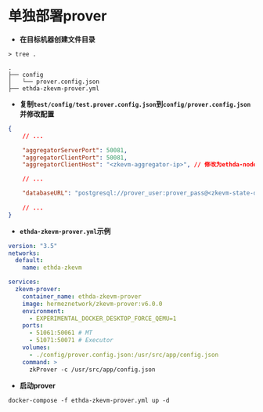 # 单独部署prover

- **在目标机器创建文件目录**

```
> tree .

.
├── config
│   └── prover.config.json
├── ethda-zkevm-prover.yml
```

- **复制`test/config/test.prover.config.json`到`config/prover.config.json`并修改配置**

```json
{
    // ...

    "aggregatorServerPort": 50081,
    "aggregatorClientPort": 50081,
    "aggregatorClientHost": "<zkevm-aggregator-ip>", // 修改为ethda-node.zkevm-aggregator对应的IP

    // ...

    "databaseURL": "postgresql://prover_user:prover_pass@<zkevm-state-db-ip>:5432/prover_db", // 修改为ethda-node.zkevm-state-db的数据库访问url
    
    // ...
}
```

- **`ethda-zkevm-prover.yml`示例**

```yaml
version: "3.5"
networks:
  default:
    name: ethda-zkevm

services:
  zkevm-prover:
    container_name: ethda-zkevm-prover
    image: hermeznetwork/zkevm-prover:v6.0.0
    environment:
      - EXPERIMENTAL_DOCKER_DESKTOP_FORCE_QEMU=1
    ports:
      - 51061:50061 # MT
      - 51071:50071 # Executor
    volumes:
      - ./config/prover.config.json:/usr/src/app/config.json
    command: >
      zkProver -c /usr/src/app/config.json
```

- **启动prover**

```
docker-compose -f ethda-zkevm-prover.yml up -d
```